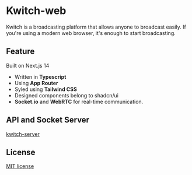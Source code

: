 # Kwitch-web

Kwitch is a broadcasting platform that allows anyone to broadcast easily. If you're using a modern web browser, it's enough to start broadcasting.

## Feature

Built on Next.js 14

- Written in **Typescript**
- Using **App Router**
- Syled using **Tailwind CSS**
- Designed components belong to shadcn/ui
- **Socket.io** and **WebRTC** for real-time communication.

## API and Socket Server

[kwitch-server](https://github.com/SA-TermProject-Team-Kwitch/kwitch-server)

## License

[MIT license](https://github.com/sukjuhong/1am/main/LICENSE.md)
